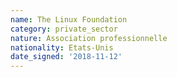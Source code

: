 ```yaml
---
name: The Linux Foundation 
category: private_sector
nature: Association professionnelle 
nationality: Etats-Unis
date_signed: '2018-11-12'
---
```

    